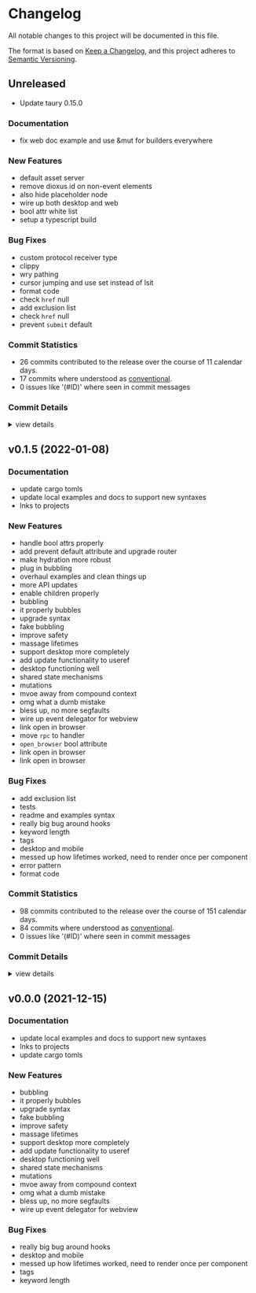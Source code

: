 # Changelog

All notable changes to this project will be documented in this file.

The format is based on [Keep a Changelog](https://keepachangelog.com/en/1.0.0/),
and this project adheres to [Semantic Versioning](https://semver.org/spec/v2.0.0.html).

## Unreleased
- Update taury 0.15.0

### Documentation

 - <csr-id-a239d2ba6ac7f1f3d09de16c022ce8ca52cf0f63/> fix web doc example and use &mut for builders everywhere

### New Features

 - <csr-id-430cde7068d308f2783e33d278fd0c0efa659c1b/> default asset server
 - <csr-id-95e93ed0bcf6c69990f4cf3c6448b2bf5da96c36/> remove dioxus id on non-event elements
 - <csr-id-eb138848ec7a8978f0ed7c717374684d2315dc03/> also hide placeholder node
 - <csr-id-05331ddd8033f6997d4916179b62f4d62f832988/> wire up both desktop and web
 - <csr-id-8f4aa84f1a4f2443b34d81ee42490564e168de53/> bool attr white list
 - <csr-id-5bf6c96f9fed04de949403202bafcbeadb5d2030/> setup a typescript build

### Bug Fixes

 - <csr-id-22308eb26a9ea48b14f5f5abb833aa90a4e3fc40/> custom protocol receiver type
 - <csr-id-6bc45b1c5064a4e2b04d452c52a8167ad179691e/> clippy
 - <csr-id-bad36162af764291f5a031b6233d151f61d745a4/> wry pathing
 - <csr-id-be614e6535e6e13e6ff93e9c6a171c1c002e6b01/> cursor jumping  and use set instead of lsit
 - <csr-id-92561612c727e73356d7d36e16af39aacf02a56d/> format code
 - <csr-id-2073b400df55f0c6d8bed7371b2313be6c064e6e/> check `href` null
 - <csr-id-21232285d9d84168d9003969ddd254fc22951e4b/> add exclusion list
 - <csr-id-327f9015481809d8e5b9e69f26202e8d66dd198e/> check `href` null
 - <csr-id-8089023a6c3a54957af9c9c05c9dee6088b059ef/> prevent `submit` default

### Commit Statistics

<csr-read-only-do-not-edit/>

 - 26 commits contributed to the release over the course of 11 calendar days.
 - 17 commits where understood as [conventional](https://www.conventionalcommits.org).
 - 0 issues like '(#ID)' where seen in commit messages

### Commit Details

<csr-read-only-do-not-edit/>

<details><summary>view details</summary>

 * **Uncategorized**
    - custom protocol receiver type ([`22308eb`](https://github.comgit//DioxusLabs/dioxus/commit/22308eb26a9ea48b14f5f5abb833aa90a4e3fc40))
    - default asset server ([`430cde7`](https://github.comgit//DioxusLabs/dioxus/commit/430cde7068d308f2783e33d278fd0c0efa659c1b))
    - fix web doc example and use &mut for builders everywhere ([`a239d2b`](https://github.comgit//DioxusLabs/dioxus/commit/a239d2ba6ac7f1f3d09de16c022ce8ca52cf0f63))
    - Merge pull request #111 from DioxusLabs/jk/props-attrs ([`0369fe7`](https://github.comgit//DioxusLabs/dioxus/commit/0369fe72fb247409da300a54ef11ba9155d0efb3))
    - clippy ([`6bc45b1`](https://github.comgit//DioxusLabs/dioxus/commit/6bc45b1c5064a4e2b04d452c52a8167ad179691e))
    - Merge pull request #113 from DioxusLabs/jk/desktop-cursor-jump ([`20a2940`](https://github.comgit//DioxusLabs/dioxus/commit/20a29409b22510b001fdbee349724adb7b44d401))
    - wry pathing ([`bad3616`](https://github.comgit//DioxusLabs/dioxus/commit/bad36162af764291f5a031b6233d151f61d745a4))
    - remove dioxus id on non-event elements ([`95e93ed`](https://github.comgit//DioxusLabs/dioxus/commit/95e93ed0bcf6c69990f4cf3c6448b2bf5da96c36))
    - also hide placeholder node ([`eb13884`](https://github.comgit//DioxusLabs/dioxus/commit/eb138848ec7a8978f0ed7c717374684d2315dc03))
    - drag and drop support ([`9ae981a`](https://github.comgit//DioxusLabs/dioxus/commit/9ae981a1af4b5474ce16e27e070794d59128c12a))
    - feat(events:focus): add missing `onfocusin` event ([`007d06d`](https://github.comgit//DioxusLabs/dioxus/commit/007d06d602f1adfaa51c87ec89b2afe90d8cdef9))
    - cursor jumping  and use set instead of lsit ([`be614e6`](https://github.comgit//DioxusLabs/dioxus/commit/be614e6535e6e13e6ff93e9c6a171c1c002e6b01))
    - Merge pull request #108 from DioxusLabs/jk/fstring-component-fields ([`f4132d1`](https://github.comgit//DioxusLabs/dioxus/commit/f4132d1874f7495049fac23ba0a022ac137ad74f))
    - feat(example:todomvc): add editing support ([`9849f68`](https://github.comgit//DioxusLabs/dioxus/commit/9849f68f257200fac511c048bfb1a076243b86d3))
    - Merge pull request #101 from alexkirsz/ci ([`29bf424`](https://github.comgit//DioxusLabs/dioxus/commit/29bf424b0976b95ff645bb128d0e758cf0186614))
    - Merge pull request #139 from DioxusLabs/jk/provide-context-any ([`70f2ef4`](https://github.comgit//DioxusLabs/dioxus/commit/70f2ef43db5b6737bd9bcbfc1aa21c834ce4b395))
    - Merge branch 'master' into jk/unify ([`824defa`](https://github.comgit//DioxusLabs/dioxus/commit/824defa2dbcc16d66588b3976699d89b65a8a068))
    - wire up both desktop and web ([`05331dd`](https://github.comgit//DioxusLabs/dioxus/commit/05331ddd8033f6997d4916179b62f4d62f832988))
    - format code ([`9256161`](https://github.comgit//DioxusLabs/dioxus/commit/92561612c727e73356d7d36e16af39aacf02a56d))
    - Enable clippy ([`b6903bf`](https://github.comgit//DioxusLabs/dioxus/commit/b6903bf558bc7a3d0fe6794a137c44fca0957d11))
    - bool attr white list ([`8f4aa84`](https://github.comgit//DioxusLabs/dioxus/commit/8f4aa84f1a4f2443b34d81ee42490564e168de53))
    - setup a typescript build ([`5bf6c96`](https://github.comgit//DioxusLabs/dioxus/commit/5bf6c96f9fed04de949403202bafcbeadb5d2030))
    - check `href` null ([`2073b40`](https://github.comgit//DioxusLabs/dioxus/commit/2073b400df55f0c6d8bed7371b2313be6c064e6e))
    - add exclusion list ([`2123228`](https://github.comgit//DioxusLabs/dioxus/commit/21232285d9d84168d9003969ddd254fc22951e4b))
    - check `href` null ([`327f901`](https://github.comgit//DioxusLabs/dioxus/commit/327f9015481809d8e5b9e69f26202e8d66dd198e))
    - prevent `submit` default ([`8089023`](https://github.comgit//DioxusLabs/dioxus/commit/8089023a6c3a54957af9c9c05c9dee6088b059ef))
</details>

## v0.1.5 (2022-01-08)

### Documentation

 - <csr-id-e4c06ce8e893779d2aad0883a1bb27d193bc5985/> update cargo tomls
 - <csr-id-4de16c4779648e591b3869b5df31271ae603c812/> update local examples and docs to support new syntaxes
 - <csr-id-460783ad549818a85db634ed9c39ffce210b98ec/> lnks to projects

### New Features

 - <csr-id-8d685f40b7e0ef6521c60310d8687291e9b9c48a/> handle bool attrs properly
 - <csr-id-427b126bc17336d5d14d56eb7fddb8e07752495f/> add prevent default attribute and upgrade router
 - <csr-id-bbb6ee10de824f2e3259576ac01768640c884279/> make hydration more robust
 - <csr-id-d84fc0538670b2a3bda9ae41878896793b74e8ee/> plug in bubbling
 - <csr-id-420a30e5d432722e9da16311deb6aa60ea46b0cb/> overhaul examples and clean things up
 - <csr-id-a4f280d16399205c638033bf9beb858e478e98ff/> more API updates
 - <csr-id-b997b8ebbb82b5b9e9119bd2eb25335e2ed009d0/> enable children properly
 - <csr-id-19df1bda109aba03c40ff631263bcb7035004ca0/> bubbling
 - <csr-id-9d8c5ca5ab5784b3f17d7ee20a451ee68fd703d6/> it properly bubbles
 - <csr-id-fd93ee89c19b085a04307ef30217170518defa8e/> upgrade syntax
 - <csr-id-11757ddf61e1decb1bd1c2bb30455d0bd01a3e95/> fake bubbling
 - <csr-id-fda2ebc2a22965845e015384f39f34ce7cb3e428/> improve safety
 - <csr-id-9726a065b0d4fb1ede5b53a2ddd58c855e51539f/> massage lifetimes
 - <csr-id-efd0e9b5648c809057f339083ba9d454f810d483/> support desktop more completely
 - <csr-id-a2b0c50a343005c63c7032bcefb8323b78350bb9/> add update functionality to useref
 - <csr-id-5502429626023d0788cca352e94ac6ea67c2cb11/> desktop functioning well
 - <csr-id-4a4c7afca7e1beadd4b213214074fdb420eb0923/> shared state mechanisms
 - <csr-id-fac42339c272b0e430ebf4f31b6061a0635d3e19/> mutations
 - <csr-id-a2c7d17b0595769f60bc1c2bbf7cbe32cec37486/> mvoe away from compound context
 - <csr-id-f782e142118fb7acf1b88a0f3fbb03e4a5e3e91e/> omg what a dumb mistake
 - <csr-id-4a0068f09918adbc299150edcf777f342ced0dd3/> bless up, no more segfaults
 - <csr-id-7dfe89c9581f45a445f17f9fe4bb94e61f67e971/> wire up event delegator for webview
 - <csr-id-46fd6ac3450ca5ebf9aecb2d59a5a92b2a68bdd0/> link open in browser
 - <csr-id-f006f50317f4b75fac353bc988db057a281ba7f8/> move `rpc` to handler
 - <csr-id-9e04ce5342850d2e0a01dde169807d6f6eb16566/> `open_browser` bool attribute
 - <csr-id-c737c424b05ad8453e8770a14a0d210fb0c7c2fe/> link open in browser
 - <csr-id-a0f60152bc7e5866f114ed469809ce8be70d17d4/> link open in browser

### Bug Fixes

 - <csr-id-21232285d9d84168d9003969ddd254fc22951e4b/> add exclusion list
 - <csr-id-bd341f5571580cdf5e495379b49ca988fd9211c3/> tests
 - <csr-id-3dc0e59876f5aba88ed26f1bbd692820f239d4b0/> readme and examples syntax
 - <csr-id-52c7154897111b570918127ffe3285bb1d5951a0/> really big bug around hooks
 - <csr-id-868f6739d2b2c5f2ace0c5240cff8008901e818c/> keyword length
 - <csr-id-a33f7701fcf5f917fea8719253650b5ad92554fd/> tags
 - <csr-id-601078f9cf78a58d7502a377676ac94f3cf037bf/> desktop and mobile
 - <csr-id-ba9e1dbb8fa24048a6c9ccef8a8722688226a845/> messed up how lifetimes worked, need to render once per component
 - <csr-id-62b637f8b0eaf616c49461fa23b9251a79abc147/> error pattern
 - <csr-id-5233ee97d9314f7f0e0bdf05c56d2a9e4201a596/> format code

### Commit Statistics

<csr-read-only-do-not-edit/>

 - 98 commits contributed to the release over the course of 151 calendar days.
 - 84 commits where understood as [conventional](https://www.conventionalcommits.org).
 - 0 issues like '(#ID)' where seen in commit messages

### Commit Details

<csr-read-only-do-not-edit/>

<details><summary>view details</summary>

 * **Uncategorized**
    - Release dioxus-desktop v0.1.5 ([`cd0dcac`](https://github.comgit//DioxusLabs/dioxus/commit/cd0dcacaf2862f26d29acb21d98f75d41b940e3f))
    - handle bool attrs properly ([`8d685f4`](https://github.comgit//DioxusLabs/dioxus/commit/8d685f40b7e0ef6521c60310d8687291e9b9c48a))
    - link open in browser ([`46fd6ac`](https://github.comgit//DioxusLabs/dioxus/commit/46fd6ac3450ca5ebf9aecb2d59a5a92b2a68bdd0))
    - Release dioxus-html v0.1.4, dioxus-desktop v0.1.5, dioxus-hooks v0.1.6, dioxus-mobile v0.0.3, dioxus-router v0.1.0, dioxus-ssr v0.1.2, dioxus-web v0.0.4, dioxus v0.1.7 ([`a36dab7`](https://github.comgit//DioxusLabs/dioxus/commit/a36dab7f45920acd8535a69b4aa3695f3bb92111))
    - error pattern ([`62b637f`](https://github.comgit//DioxusLabs/dioxus/commit/62b637f8b0eaf616c49461fa23b9251a79abc147))
    - move `rpc` to handler ([`f006f50`](https://github.comgit//DioxusLabs/dioxus/commit/f006f50317f4b75fac353bc988db057a281ba7f8))
    - `open_browser` bool attribute ([`9e04ce5`](https://github.comgit//DioxusLabs/dioxus/commit/9e04ce5342850d2e0a01dde169807d6f6eb16566))
    - Release dioxus-core v0.1.7, dioxus-core-macro v0.1.6, dioxus-html v0.1.4, dioxus-desktop v0.1.5, dioxus-hooks v0.1.6, dioxus-mobile v0.0.3, dioxus-router v0.1.0, dioxus-ssr v0.1.2, dioxus-web v0.0.4, dioxus v0.1.7 ([`40d1f85`](https://github.comgit//DioxusLabs/dioxus/commit/40d1f85d0c3e2c9fd23c08840cca9f459d4e4307))
    - format code ([`5233ee9`](https://github.comgit//DioxusLabs/dioxus/commit/5233ee97d9314f7f0e0bdf05c56d2a9e4201a596))
    - link open in browser ([`c737c42`](https://github.comgit//DioxusLabs/dioxus/commit/c737c424b05ad8453e8770a14a0d210fb0c7c2fe))
    - Merge pull request #89 from DioxusLabs/jk/simplify-example-run ([`8b6aa8b`](https://github.comgit//DioxusLabs/dioxus/commit/8b6aa8b880b6cb5c95e0c0743aad4e4e74388e05))
    - link open in browser ([`a0f6015`](https://github.comgit//DioxusLabs/dioxus/commit/a0f60152bc7e5866f114ed469809ce8be70d17d4))
    - Merge pull request #74 from mrxiaozhuox/master ([`47056fd`](https://github.comgit//DioxusLabs/dioxus/commit/47056fda4577bcbdaa2a6f63d82eec876e5a5aee))
    - Merge pull request #80 from DioxusLabs/jk/router2dotoh ([`cdc2d8e`](https://github.comgit//DioxusLabs/dioxus/commit/cdc2d8ec6d123245c2ea5f6d10af02b6a6833994))
    - clear warnigns ([`175a6a1`](https://github.comgit//DioxusLabs/dioxus/commit/175a6a199c6738d8d0c7646ba0ec3fc4406c6535))
    - remove lag by forcing update ([`fd91158`](https://github.comgit//DioxusLabs/dioxus/commit/fd911584dcb2371070093e644d9b09255b573fc3))
    - add prevent default attribute and upgrade router ([`427b126`](https://github.comgit//DioxusLabs/dioxus/commit/427b126bc17336d5d14d56eb7fddb8e07752495f))
    - include desktop fixes ([`7cf15ee`](https://github.comgit//DioxusLabs/dioxus/commit/7cf15ee4e8dd5e57dd2a9af9d76f36cb7732e881))
    - make hydration more robust ([`bbb6ee1`](https://github.comgit//DioxusLabs/dioxus/commit/bbb6ee10de824f2e3259576ac01768640c884279))
    - Merge branch 'master' into jk/windows-desktop ([`be2d687`](https://github.comgit//DioxusLabs/dioxus/commit/be2d6876ab2fc35f3ae8ef863c2aaa8993196ac1))
    - try to fix pathing ([`ada24e7`](https://github.comgit//DioxusLabs/dioxus/commit/ada24e7c4eb96a9bf6ae2d1a9fdf1a77af0aa2c0))
    - bump all versions ([`4f92ba4`](https://github.comgit//DioxusLabs/dioxus/commit/4f92ba41602d706449c1bddabd49829873ee72eb))
    - tests ([`bd341f5`](https://github.comgit//DioxusLabs/dioxus/commit/bd341f5571580cdf5e495379b49ca988fd9211c3))
    - switch to log tracing ([`e2a6454`](https://github.comgit//DioxusLabs/dioxus/commit/e2a6454527cb81d24f7bd2a097beb644f34e3c2d))
    - bump desktop version ([`54103da`](https://github.comgit//DioxusLabs/dioxus/commit/54103da019655e1d70719ecef619a79edb5711db))
    - desktop ([`c1f8424`](https://github.comgit//DioxusLabs/dioxus/commit/c1f8424693b29cb8d7ead10d16e660674ca9264a))
    - desktop ([`be6fac9`](https://github.comgit//DioxusLabs/dioxus/commit/be6fac9f3dd24209b9a3b650636c2b807e335fef))
    - plug in bubbling ([`d84fc05`](https://github.comgit//DioxusLabs/dioxus/commit/d84fc0538670b2a3bda9ae41878896793b74e8ee))
    - overhaul examples and clean things up ([`420a30e`](https://github.comgit//DioxusLabs/dioxus/commit/420a30e5d432722e9da16311deb6aa60ea46b0cb))
    - remove runner on hook and then update docs ([`d156045`](https://github.comgit//DioxusLabs/dioxus/commit/d1560450bac55f9566e00e00ea405bd1c70b57e5))
    - polish some more things ([`1496102`](https://github.comgit//DioxusLabs/dioxus/commit/14961023f927b3a8bde83cfc7883aa8bfcca9e85))
    - more API updates ([`a4f280d`](https://github.comgit//DioxusLabs/dioxus/commit/a4f280d16399205c638033bf9beb858e478e98ff))
    - readme and examples syntax ([`3dc0e59`](https://github.comgit//DioxusLabs/dioxus/commit/3dc0e59876f5aba88ed26f1bbd692820f239d4b0))
    - rip out unsafe task engine ([`c7d001c`](https://github.comgit//DioxusLabs/dioxus/commit/c7d001cbb457929b9742ad96c4997cdcc695bb1a))
    - upgrade to new version of dioxus core. ([`cda759c`](https://github.comgit//DioxusLabs/dioxus/commit/cda759c659dfc4b1dde17e3896c35525005026df))
    - clean it up a bit ([`fa106be`](https://github.comgit//DioxusLabs/dioxus/commit/fa106be1f5a45fa5707e66542e52c9f09e8cea7a))
    - enable children properly ([`b997b8e`](https://github.comgit//DioxusLabs/dioxus/commit/b997b8ebbb82b5b9e9119bd2eb25335e2ed009d0))
    - miri stress tets ([`934de21`](https://github.comgit//DioxusLabs/dioxus/commit/934de21dd673b1b79904a3249998427f11428426))
    - rename fc to component ([`1e4a599`](https://github.comgit//DioxusLabs/dioxus/commit/1e4a599d14af85a2d1c29a442dd489f8dc8df321))
    - polish ([`8bf57dc`](https://github.comgit//DioxusLabs/dioxus/commit/8bf57dc21dfbcbae5b95650203b68d3f41227652))
    - prepare to change our fragment pattern. Add some more docs ([`2c3a046`](https://github.comgit//DioxusLabs/dioxus/commit/2c3a0464264fa11e8100df025d863931f9606cdb))
    - really big bug around hooks ([`52c7154`](https://github.comgit//DioxusLabs/dioxus/commit/52c7154897111b570918127ffe3285bb1d5951a0))
    - better desktop support ([`25a8411`](https://github.comgit//DioxusLabs/dioxus/commit/25a8411485e85bb7e3c8f20701d484529efe9a80))
    - Release dioxus-core v0.1.3, dioxus-core-macro v0.1.2, dioxus-html v0.1.0, dioxus-desktop v0.0.0, dioxus-hooks v0.1.3, dioxus-liveview v0.1.0, dioxus-mobile v0.0.0, dioxus-router v0.1.0, dioxus-ssr v0.1.0, dioxus-web v0.0.0, dioxus v0.1.1 ([`2b92837`](https://github.comgit//DioxusLabs/dioxus/commit/2b928372fb1b74a4d4e220ff3d798bb7e52f79d2))
    - bubbling ([`19df1bd`](https://github.comgit//DioxusLabs/dioxus/commit/19df1bda109aba03c40ff631263bcb7035004ca0))
    - move examples around ([`1e6e5e6`](https://github.comgit//DioxusLabs/dioxus/commit/1e6e5e611b61571f272289adefc9cdd7d59c4399))
    - Release dioxus-core v0.1.3, dioxus-core-macro v0.1.2, dioxus-html v0.1.0, dioxus-desktop v0.0.0, dioxus-hooks v0.1.3, dioxus-liveview v0.1.0, dioxus-mobile v0.0.0, dioxus-router v0.1.0, dioxus-ssr v0.1.0, dioxus-web v0.0.0, dioxus v0.1.0 ([`0d480a4`](https://github.comgit//DioxusLabs/dioxus/commit/0d480a4c437d424f0eaff486e510a8fd3f3e6584))
    - updates to router ([`bab21a0`](https://github.comgit//DioxusLabs/dioxus/commit/bab21a0aa1cbf8e6bd95f823e49f53c082e8d6cc))
    - keyword length ([`868f673`](https://github.comgit//DioxusLabs/dioxus/commit/868f6739d2b2c5f2ace0c5240cff8008901e818c))
    - docs and router ([`a5f05d7`](https://github.comgit//DioxusLabs/dioxus/commit/a5f05d73acc0e47b05cff64a373482519414bc7c))
    - it properly bubbles ([`9d8c5ca`](https://github.comgit//DioxusLabs/dioxus/commit/9d8c5ca5ab5784b3f17d7ee20a451ee68fd703d6))
    - upgrade syntax ([`fd93ee8`](https://github.comgit//DioxusLabs/dioxus/commit/fd93ee89c19b085a04307ef30217170518defa8e))
    - Release dioxus-core v0.1.3, dioxus-core-macro v0.1.2, dioxus-html v0.1.0, dioxus-desktop v0.0.0, dioxus-hooks v0.1.3, dioxus-liveview v0.1.0, dioxus-mobile v0.0.0, dioxus-router v0.1.0, dioxus-ssr v0.1.0, dioxus-web v0.0.0, dioxus v0.1.0 ([`b32665d`](https://github.comgit//DioxusLabs/dioxus/commit/b32665d7212a5b9a3e21cb7af7abba63ae399fac))
    - fake bubbling ([`11757dd`](https://github.comgit//DioxusLabs/dioxus/commit/11757ddf61e1decb1bd1c2bb30455d0bd01a3e95))
    - tags ([`a33f770`](https://github.comgit//DioxusLabs/dioxus/commit/a33f7701fcf5f917fea8719253650b5ad92554fd))
    - Merge branch 'master' into jk/remove_node_safety ([`db00047`](https://github.comgit//DioxusLabs/dioxus/commit/db0004758c77331cc3b93ea8cf227c060028e12e))
    - Release dioxus-core v0.1.3, dioxus-core-macro v0.1.2, dioxus-html v0.1.0, dioxus-desktop v0.0.0, dioxus-hooks v0.1.3, dioxus-liveview v0.1.0, dioxus-mobile v0.0.0, dioxus-router v0.1.0, dioxus-ssr v0.1.0, dioxus-web v0.0.0, dioxus v0.1.0 ([`3a706ac`](https://github.comgit//DioxusLabs/dioxus/commit/3a706ac4168db137723bea90d7a0058190adfc3c))
    - Merge branch 'master' of https://github.com/jkelleyrtp/dioxus ([`60d6eb2`](https://github.comgit//DioxusLabs/dioxus/commit/60d6eb204a10633e5e52f91e855bd12c5cda40f2))
    - update cargo tomls ([`e4c06ce`](https://github.comgit//DioxusLabs/dioxus/commit/e4c06ce8e893779d2aad0883a1bb27d193bc5985))
    - desktop and mobile ([`601078f`](https://github.comgit//DioxusLabs/dioxus/commit/601078f9cf78a58d7502a377676ac94f3cf037bf))
    - Release dioxus-core v0.1.3, dioxus-core-macro v0.1.2, dioxus-html v0.1.0, dioxus-desktop v0.0.0, dioxus-hooks v0.1.3, dioxus-liveview v0.1.0, dioxus-mobile v0.0.0, dioxus-router v0.1.0, dioxus-ssr v0.1.0, dioxus-web v0.0.0, dioxus v0.1.0 ([`270dfc9`](https://github.comgit//DioxusLabs/dioxus/commit/270dfc9590b2354d083ea8da5cc0e1a1497d30e0))
    - slim down tokio ([`e86c1d8`](https://github.comgit//DioxusLabs/dioxus/commit/e86c1d8972dfa8717cd450513e90ff05b9af4776))
    - update local examples and docs to support new syntaxes ([`4de16c4`](https://github.comgit//DioxusLabs/dioxus/commit/4de16c4779648e591b3869b5df31271ae603c812))
    - docs ([`a42711a`](https://github.comgit//DioxusLabs/dioxus/commit/a42711a324215b87f607093a57b204be4154f30e))
    - improve safety ([`fda2ebc`](https://github.comgit//DioxusLabs/dioxus/commit/fda2ebc2a22965845e015384f39f34ce7cb3e428))
    - massage lifetimes ([`9726a06`](https://github.comgit//DioxusLabs/dioxus/commit/9726a065b0d4fb1ede5b53a2ddd58c855e51539f))
    - book documentation ([`16dbf4a`](https://github.comgit//DioxusLabs/dioxus/commit/16dbf4a6f84103857385fb4b142a718b0ce72118))
    - more changes to scheduler ([`059294a`](https://github.comgit//DioxusLabs/dioxus/commit/059294ab55e9e945c9aede1fd4b4faf39a7b9ea9))
    - messed up how lifetimes worked, need to render once per component ([`ba9e1db`](https://github.comgit//DioxusLabs/dioxus/commit/ba9e1dbb8fa24048a6c9ccef8a8722688226a845))
    - major cleanups to scheduler ([`2933e4b`](https://github.comgit//DioxusLabs/dioxus/commit/2933e4bc11b3074c2bde8d76ec55364fca841988))
    - move everything over to a stack dst ([`0e9d5fc`](https://github.comgit//DioxusLabs/dioxus/commit/0e9d5fc5306ab508d5af6999a4064f9b8b48460f))
    - support desktop more completely ([`efd0e9b`](https://github.comgit//DioxusLabs/dioxus/commit/efd0e9b5648c809057f339083ba9d454f810d483))
    - add update functionality to useref ([`a2b0c50`](https://github.comgit//DioxusLabs/dioxus/commit/a2b0c50a343005c63c7032bcefb8323b78350bb9))
    - lnks to projects ([`460783a`](https://github.comgit//DioxusLabs/dioxus/commit/460783ad549818a85db634ed9c39ffce210b98ec))
    - desktop functioning well ([`5502429`](https://github.comgit//DioxusLabs/dioxus/commit/5502429626023d0788cca352e94ac6ea67c2cb11))
    - more example images ([`2403990`](https://github.comgit//DioxusLabs/dioxus/commit/2403990ea362f1e066da5a877b123cbdfe3dada2))
    - overhaul event system ([`7a03c1d`](https://github.comgit//DioxusLabs/dioxus/commit/7a03c1d2b48590276b182465679387655fe08f3a))
    - threadsafe ([`82953f2`](https://github.comgit//DioxusLabs/dioxus/commit/82953f2ac37913f83a822333acd0c47e20777d31))
    - shared state mechanisms ([`4a4c7af`](https://github.comgit//DioxusLabs/dioxus/commit/4a4c7afca7e1beadd4b213214074fdb420eb0923))
    - clean up the web module ([`823adc0`](https://github.comgit//DioxusLabs/dioxus/commit/823adc0834b581327aee745c72ce8993f0bba5aa))
    - fix some event stuff for web and core ([`725b4a1`](https://github.comgit//DioxusLabs/dioxus/commit/725b4a1d7f5d629b1b0a163b65bfd93b2f8a151b))
    - mutations ([`fac4233`](https://github.comgit//DioxusLabs/dioxus/commit/fac42339c272b0e430ebf4f31b6061a0635d3e19))
    - add test_dom ([`a652090`](https://github.comgit//DioxusLabs/dioxus/commit/a652090dc5708db334fa7430fededb1bac207880))
    - bottom up dropping ([`f2334c1`](https://github.comgit//DioxusLabs/dioxus/commit/f2334c17be2612d926361686d7d40a57e3ffe9b9))
    - cleanup ([`1745a44`](https://github.comgit//DioxusLabs/dioxus/commit/1745a44d949b994b64ea1fb715cbe36963ae7027))
    - docs, html! macro, more ([`caf772c`](https://github.comgit//DioxusLabs/dioxus/commit/caf772cf249d2f56c8d0b0fa2737ad48e32c6e82))
    - cleanup workspace ([`8f0bb5d`](https://github.comgit//DioxusLabs/dioxus/commit/8f0bb5dc5bfa3e775af567c4b569622cdd932af1))
    - clean up warnings ([`b32e261`](https://github.comgit//DioxusLabs/dioxus/commit/b32e2611e37b17c2371ffb10cf1ac647f017d917))
    - web stuff ([`acad9ca`](https://github.comgit//DioxusLabs/dioxus/commit/acad9ca622748f96599dd02ad22aaeaae3621b76))
    - making progress on diffing and hydration ([`49856cc`](https://github.comgit//DioxusLabs/dioxus/commit/49856ccd6865f88d63765f26d27f7e945b554da0))
    - mvoe away from compound context ([`a2c7d17`](https://github.comgit//DioxusLabs/dioxus/commit/a2c7d17b0595769f60bc1c2bbf7cbe32cec37486))
    - omg what a dumb mistake ([`f782e14`](https://github.comgit//DioxusLabs/dioxus/commit/f782e142118fb7acf1b88a0f3fbb03e4a5e3e91e))
    - refactor ([`8b0eb87`](https://github.comgit//DioxusLabs/dioxus/commit/8b0eb87c72ea9d444dee99a8b05643f19fea2634))
    - bless up, no more segfaults ([`4a0068f`](https://github.comgit//DioxusLabs/dioxus/commit/4a0068f09918adbc299150edcf777f342ced0dd3))
    - wire up event delegator for webview ([`7dfe89c`](https://github.comgit//DioxusLabs/dioxus/commit/7dfe89c9581f45a445f17f9fe4bb94e61f67e971))
    - solve some issues regarding listeners ([`dfaf5ad`](https://github.comgit//DioxusLabs/dioxus/commit/dfaf5adee164f44a679ab21d730caaab3610e01f))
    - more overhaul on virtualevents ([`41cc429`](https://github.comgit//DioxusLabs/dioxus/commit/41cc42919d42453f8f2560aa852211364af4ad3d))
    - groundwork for noderefs ([`c1afeba`](https://github.comgit//DioxusLabs/dioxus/commit/c1afeba1efb1a063705466a14648beee08cacb86))
</details>

## v0.0.0 (2021-12-15)

### Documentation

 - <csr-id-4de16c4779648e591b3869b5df31271ae603c812/> update local examples and docs to support new syntaxes
 - <csr-id-460783ad549818a85db634ed9c39ffce210b98ec/> lnks to projects
 - <csr-id-e4c06ce8e893779d2aad0883a1bb27d193bc5985/> update cargo tomls

### New Features

 - <csr-id-19df1bda109aba03c40ff631263bcb7035004ca0/> bubbling
 - <csr-id-9d8c5ca5ab5784b3f17d7ee20a451ee68fd703d6/> it properly bubbles
 - <csr-id-fd93ee89c19b085a04307ef30217170518defa8e/> upgrade syntax
 - <csr-id-11757ddf61e1decb1bd1c2bb30455d0bd01a3e95/> fake bubbling
 - <csr-id-fda2ebc2a22965845e015384f39f34ce7cb3e428/> improve safety
 - <csr-id-9726a065b0d4fb1ede5b53a2ddd58c855e51539f/> massage lifetimes
 - <csr-id-efd0e9b5648c809057f339083ba9d454f810d483/> support desktop more completely
 - <csr-id-a2b0c50a343005c63c7032bcefb8323b78350bb9/> add update functionality to useref
 - <csr-id-5502429626023d0788cca352e94ac6ea67c2cb11/> desktop functioning well
 - <csr-id-4a4c7afca7e1beadd4b213214074fdb420eb0923/> shared state mechanisms
 - <csr-id-fac42339c272b0e430ebf4f31b6061a0635d3e19/> mutations
 - <csr-id-a2c7d17b0595769f60bc1c2bbf7cbe32cec37486/> mvoe away from compound context
 - <csr-id-f782e142118fb7acf1b88a0f3fbb03e4a5e3e91e/> omg what a dumb mistake
 - <csr-id-4a0068f09918adbc299150edcf777f342ced0dd3/> bless up, no more segfaults
 - <csr-id-7dfe89c9581f45a445f17f9fe4bb94e61f67e971/> wire up event delegator for webview

### Bug Fixes

 - <csr-id-52c7154897111b570918127ffe3285bb1d5951a0/> really big bug around hooks
 - <csr-id-601078f9cf78a58d7502a377676ac94f3cf037bf/> desktop and mobile
 - <csr-id-ba9e1dbb8fa24048a6c9ccef8a8722688226a845/> messed up how lifetimes worked, need to render once per component
 - <csr-id-a33f7701fcf5f917fea8719253650b5ad92554fd/> tags
 - <csr-id-868f6739d2b2c5f2ace0c5240cff8008901e818c/> keyword length

